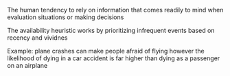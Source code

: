 The human tendency to rely on information that comes readily to mind when evaluation situations or making decisions

The availability heuristic works by prioritizing infrequent events based on recency and vividnes

Example: plane crashes can make people afraid of flying however the likelihood of dying in a car accident is far higher than dying as a passenger on an airplane